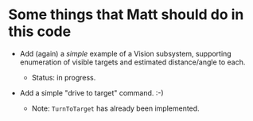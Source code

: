 # Some things that Matt should do in this code
* Add (again) a _simple_ example of a Vision subsystem, supporting enumeration of visible targets and estimated distance/angle to each.
   * Status: in progress.

* Add a simple "drive to target" command. :-)
   * Note: `TurnToTarget` has already been implemented.
